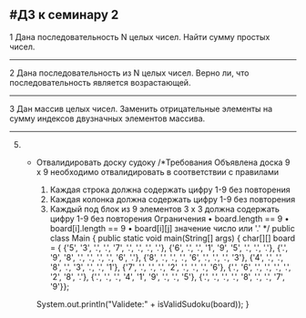 #ДЗ к семинару 2
---

1 Дана последовательность N целых чисел. Найти сумму простых чисел.

---

2 Дана последовательность из N целых чисел. Верно ли, что последовательность является возрастающей.

---

3 Дан массив целых чисел. Заменить отрицательные элементы на сумму индексов двузначных элементов массива.

---

5) * Отвалидировать доску судоку
/*Требования
        Объявлена доска 9 x 9 необходимо отвалидировать в соответствии с правилами
        1.	Каждая строка должна содержать цифру 1-9 без повторения
        2.	Каждая колонка должна содержать цифру 1-9 без повторения
        3.	Каждый под блок из 9 элементов 3 x 3 должна содержать цифру 1-9 без повторения
        Ограничения
        •	board.length == 9
        •	board[i].length == 9
        •	board[i][j] значение число или '.'
*/
public class Main {
    public static void main(String[] args) {
        char[][] board = {
                {'5', '3', '.', '.', '7', '.', '.', '.', '.'},
                {'6', '.', '.', '1', '9', '5', '.', '.', '.'},
                {'.', '9', '8', '.', '.', '.', '.', '6', '.'},
                {'8', '.', '.', '.', '6', '.', '.', '.', '3'},
                {'4', '.', '.', '8', '.', '3', '.', '.', '1'},
                {'7', '.', '.', '.', '2', '.', '.', '.', '6'},
                {'.', '6', '.', '.', '.', '.', '2', '8', '.'},
                {'.', '.', '.', '4', '1', '9', '.', '.', '5'},
                {'.', '.', '.', '.', '8', '.', '.', '7', '9'}};

        System.out.println("Validete:" + isValidSudoku(board));
    }
